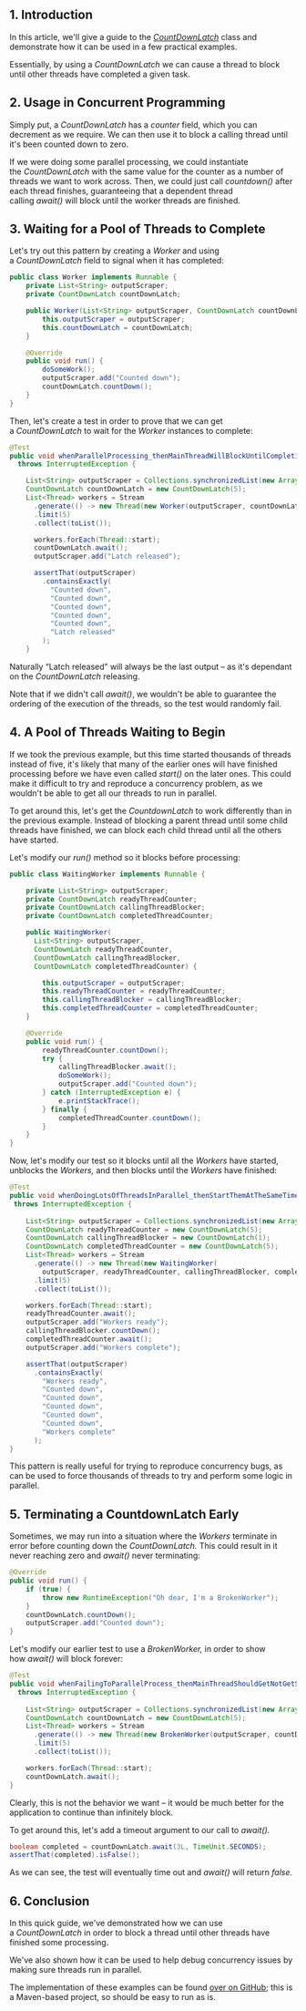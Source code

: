 
## 1. Introduction

In this article, we'll give a guide to the _[CountDownLatch](https://docs.oracle.com/en/java/javase/17/docs/api/java.base/java/util/concurrent/CountDownLatch.html)_ class and demonstrate how it can be used in a few practical examples.

Essentially, by using a _CountDownLatch_ we can cause a thread to block until other threads have completed a given task.

## 2. Usage in Concurrent Programming

Simply put, a _CountDownLatch_ has a _counter_ field, which you can decrement as we require. We can then use it to block a calling thread until it's been counted down to zero.

If we were doing some parallel processing, we could instantiate the _CountDownLatch_ with the same value for the counter as a number of threads we want to work across. Then, we could just call _countdown()_ after each thread finishes, guaranteeing that a dependent thread calling _await()_ will block until the worker threads are finished.

## 3. Waiting for a Pool of Threads to Complete

Let's try out this pattern by creating a _Worker_ and using a _CountDownLatch_ field to signal when it has completed:

```java
public class Worker implements Runnable {
    private List<String> outputScraper;
    private CountDownLatch countDownLatch;

    public Worker(List<String> outputScraper, CountDownLatch countDownLatch) {
        this.outputScraper = outputScraper;
        this.countDownLatch = countDownLatch;
    }

    @Override
    public void run() {
        doSomeWork();
        outputScraper.add("Counted down");
        countDownLatch.countDown();
    }
}
```

Then, let's create a test in order to prove that we can get a _CountDownLatch_ to wait for the _Worker_ instances to complete:

```java
@Test
public void whenParallelProcessing_thenMainThreadWillBlockUntilCompletion()
  throws InterruptedException {

    List<String> outputScraper = Collections.synchronizedList(new ArrayList<>());
    CountDownLatch countDownLatch = new CountDownLatch(5);
    List<Thread> workers = Stream
      .generate(() -> new Thread(new Worker(outputScraper, countDownLatch)))
      .limit(5)
      .collect(toList());

      workers.forEach(Thread::start);
      countDownLatch.await(); 
      outputScraper.add("Latch released");

      assertThat(outputScraper)
        .containsExactly(
          "Counted down",
          "Counted down",
          "Counted down",
          "Counted down",
          "Counted down",
          "Latch released"
        );
    }
```

Naturally “Latch released” will always be the last output – as it's dependant on the _CountDownLatch_ releasing.

Note that if we didn't call _await()_, we wouldn't be able to guarantee the ordering of the execution of the threads, so the test would randomly fail.

## 4. A Pool of Threads Waiting to Begin

If we took the previous example, but this time started thousands of threads instead of five, it's likely that many of the earlier ones will have finished processing before we have even called _start()_ on the later ones. This could make it difficult to try and reproduce a concurrency problem, as we wouldn't be able to get all our threads to run in parallel.

To get around this, let's get the _CountdownLatch_ to work differently than in the previous example. Instead of blocking a parent thread until some child threads have finished, we can block each child thread until all the others have started.

Let's modify our _run()_ method so it blocks before processing:

```java
public class WaitingWorker implements Runnable {

    private List<String> outputScraper;
    private CountDownLatch readyThreadCounter;
    private CountDownLatch callingThreadBlocker;
    private CountDownLatch completedThreadCounter;

    public WaitingWorker(
      List<String> outputScraper,
      CountDownLatch readyThreadCounter,
      CountDownLatch callingThreadBlocker,
      CountDownLatch completedThreadCounter) {

        this.outputScraper = outputScraper;
        this.readyThreadCounter = readyThreadCounter;
        this.callingThreadBlocker = callingThreadBlocker;
        this.completedThreadCounter = completedThreadCounter;
    }

    @Override
    public void run() {
        readyThreadCounter.countDown();
        try {
            callingThreadBlocker.await();
            doSomeWork();
            outputScraper.add("Counted down");
        } catch (InterruptedException e) {
            e.printStackTrace();
        } finally {
            completedThreadCounter.countDown();
        }
    }
}
```

Now, let's modify our test so it blocks until all the _Workers_ have started, unblocks the _Workers,_ and then blocks until the _Workers_ have finished:

```java
@Test
public void whenDoingLotsOfThreadsInParallel_thenStartThemAtTheSameTime()
 throws InterruptedException {
 
    List<String> outputScraper = Collections.synchronizedList(new ArrayList<>());
    CountDownLatch readyThreadCounter = new CountDownLatch(5);
    CountDownLatch callingThreadBlocker = new CountDownLatch(1);
    CountDownLatch completedThreadCounter = new CountDownLatch(5);
    List<Thread> workers = Stream
      .generate(() -> new Thread(new WaitingWorker(
        outputScraper, readyThreadCounter, callingThreadBlocker, completedThreadCounter)))
      .limit(5)
      .collect(toList());

    workers.forEach(Thread::start);
    readyThreadCounter.await(); 
    outputScraper.add("Workers ready");
    callingThreadBlocker.countDown(); 
    completedThreadCounter.await(); 
    outputScraper.add("Workers complete");

    assertThat(outputScraper)
      .containsExactly(
        "Workers ready",
        "Counted down",
        "Counted down",
        "Counted down",
        "Counted down",
        "Counted down",
        "Workers complete"
      );
}
```

This pattern is really useful for trying to reproduce concurrency bugs, as can be used to force thousands of threads to try and perform some logic in parallel.

## 5. Terminating a CountdownLatch Early

Sometimes, we may run into a situation where the _Workers_ terminate in error before counting down the _CountDownLatch._ This could result in it never reaching zero and _await()_ never terminating:

```java
@Override
public void run() {
    if (true) {
        throw new RuntimeException("Oh dear, I'm a BrokenWorker");
    }
    countDownLatch.countDown();
    outputScraper.add("Counted down");
}
```

Let's modify our earlier test to use a _BrokenWorker,_ in order to show how _await()_ will block forever:

```java
@Test
public void whenFailingToParallelProcess_thenMainThreadShouldGetNotGetStuck()
  throws InterruptedException {
 
    List<String> outputScraper = Collections.synchronizedList(new ArrayList<>());
    CountDownLatch countDownLatch = new CountDownLatch(5);
    List<Thread> workers = Stream
      .generate(() -> new Thread(new BrokenWorker(outputScraper, countDownLatch)))
      .limit(5)
      .collect(toList());

    workers.forEach(Thread::start);
    countDownLatch.await();
}
```

Clearly, this is not the behavior we want – it would be much better for the application to continue than infinitely block.

To get around this, let's add a timeout argument to our call to _await()._

```java
boolean completed = countDownLatch.await(3L, TimeUnit.SECONDS);
assertThat(completed).isFalse();
```

As we can see, the test will eventually time out and _await()_ will return _false_.

## 6. Conclusion

In this quick guide, we've demonstrated how we can use a _CountDownLatch_ in order to block a thread until other threads have finished some processing.

We've also shown how it can be used to help debug concurrency issues by making sure threads run in parallel.

The implementation of these examples can be found [over on GitHub](https://github.com/eugenp/tutorials/tree/master/core-java-modules/core-java-concurrency-advanced); this is a Maven-based project, so should be easy to run as is.